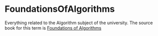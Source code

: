 # FoundationsOfAlgorithms

Everything related to the Algorithm subject of the university.
The source book for this term is [Foundations of Algorithms](https://www.amazon.com/Foundations-Algorithms-Richard-Neapolitan/dp/1284049191)
